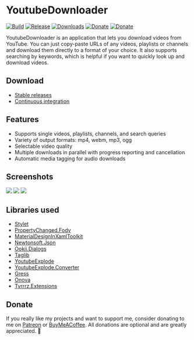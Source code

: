 # YoutubeDownloader

[![Build](https://img.shields.io/appveyor/ci/calis2002/YoutubeDownloader/master.svg)](https://ci.appveyor.com/project/calis2002/YoutubeDownloader)
[![Release](https://img.shields.io/github/release/calis2002/YoutubeDownloader.svg)](https://github.com/calis2002/YoutubeDownloader/releases)
[![Downloads](https://img.shields.io/github/downloads/calis2002/YoutubeDownloader/total.svg)](https://github.com/calis2002/YoutubeDownloader/releases)
[![Donate](https://img.shields.io/badge/patreon-donate-yellow.svg)](https://patreon.com/tyrrrz)
[![Donate](https://img.shields.io/badge/buymeacoffee-donate-yellow.svg)](https://buymeacoffee.com/tyrrrz)

YoutubeDownloader is an application that lets you download videos from YouTube. You can just copy-paste URLs of any videos, playlists or channels and download them directly to a format of your choice. It also supports searching by keywords, which is helpful if you want to quickly look up and download videos.

## Download

- [Stable releases](https://github.com/calis2002/YoutubeDownloader/releases)
- [Continuous integration](https://ci.appveyor.com/project/calis2002/YoutubeDownloader)

## Features

- Supports single videos, playlists, channels, and search queries
- Variety of output formats: mp4, webm, mp3, ogg
- Selectable video quality
- Multiple downloads in parallel with progress reporting and cancellation
- Automatic media tagging for audio downloads

## Screenshots

![](http://www.tyrrrz.me/Projects/YoutubeDownloader/Images/1.png)
![](http://www.tyrrrz.me/Projects/YoutubeDownloader/Images/2.png)
![](http://www.tyrrrz.me/Projects/YoutubeDownloader/Images/3.png)

## Libraries used

- [Stylet](https://github.com/canton7/Stylet)
- [PropertyChanged.Fody](https://github.com/Fody/PropertyChanged)
- [MaterialDesignInXamlToolkit](https://github.com/ButchersBoy/MaterialDesignInXamlToolkit)
- [Newtonsoft.Json](https://github.com/JamesNK/Newtonsoft.Json)
- [Ookii.Dialogs](https://github.com/caioproiete/ookii-dialogs-wpf)
- [Taglib](https://github.com/mono/taglib-sharp)
- [YoutubeExplode](https://github.com/Tyrrrz/YoutubeExplode)
- [YoutubeExplode.Converter](https://github.com/Tyrrrz/YoutubeExplode.Converter)
- [Gress](https://github.com/Tyrrrz/Gress)
- [Onova](https://github.com/Tyrrrz/Onova)
- [Tyrrrz.Extensions](https://github.com/Tyrrrz/Extensions)

## Donate

If you really like my projects and want to support me, consider donating to me on [Patreon](https://patreon.com/tyrrrz) or [BuyMeACoffee](https://buymeacoffee.com/tyrrrz). All donations are optional and are greatly appreciated. 🙏